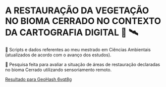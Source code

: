 # A RESTAURAÇÃO DA VEGETAÇÃO NO BIOMA CERRADO NO CONTEXTO DA CARTOGRAFIA DIGITAL :seedling: :artificial_satellite:	

:diamond_shape_with_a_dot_inside: Scripts e dados referentes ao meu mestrado em Ciências Ambientais (atualizados de acordo com o avanço dos estudos).

:diamond_shape_with_a_dot_inside: Pesquisa feita para avaliar a situação de áreas de restauração declaradas no bioma Cerrado utilizando sensoriamento remoto.

[Resultado para GeoHash 6vqt8g](resultados/6vqt8g.md)